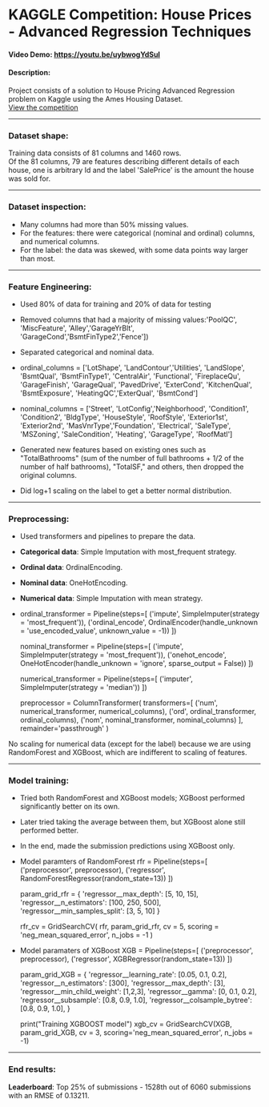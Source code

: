 # KAGGLE Competition: House Prices - Advanced Regression Techniques

#### Video Demo:  https://youtu.be/uybwogYdSuI

#### Description:
Project consists of a solution to House Pricing Advanced Regression problem on Kaggle using the Ames Housing Dataset.  
[View the competition](https://www.kaggle.com/competitions/house-prices-advanced-regression-techniques/overview)

---

### Dataset shape:
Training data consists of 81 columns and 1460 rows.  
Of the 81 columns, 79 are features describing different details of each house, one is arbitrary Id and the label 'SalePrice' is the amount the house was sold for.

---

### Dataset inspection:
- Many columns had more than 50% missing values.
- For the features: there were categorical (nominal and ordinal) columns, and numerical columns.
- For the label: the data was skewed, with some data points way larger than most.

---

### Feature Engineering:
- Used 80% of data for training and 20% of data for testing
- Removed columns that had a majority of missing values:'PoolQC', 'MiscFeature', 'Alley','GarageYrBlt', 'GarageCond','BsmtFinType2','Fence'])
- Separated categorical and nominal data.
- ordinal_columns = ['LotShape', 'LandContour','Utilities',
        'LandSlope',  'BsmtQual',  'BsmtFinType1',  'CentralAir',  'Functional',
        'FireplaceQu', 'GarageFinish', 'GarageQual', 'PavedDrive', 'ExterCond',
        'KitchenQual', 'BsmtExposure', 'HeatingQC','ExterQual', 'BsmtCond']
    
- nominal_columns = ['Street', 'LotConfig','Neighborhood',
        'Condition1', 'Condition2', 'BldgType', 'HouseStyle',
        'RoofStyle', 'Exterior1st', 'Exterior2nd',
        'MasVnrType','Foundation',  'Electrical',
        'SaleType', 'MSZoning', 'SaleCondition',
        'Heating', 'GarageType', 'RoofMatl']
- Generated new features based on existing ones such as "TotalBathrooms" (sum of the number of full bathrooms + 1/2 of the number of half bathrooms), "TotalSF," and others, then dropped the original columns.


- Did log+1 scaling on the label to get a better normal distribution.

---

### Preprocessing:
- Used transformers and pipelines to prepare the data.
- **Categorical data**: Simple Imputation with most_frequent strategy.
- **Ordinal data**: OrdinalEncoding.
- **Nominal data**: OneHotEncoding.
- **Numerical data**: Simple Imputation with mean strategy.
- ordinal_transformer = Pipeline(steps=[
        ('impute', SimpleImputer(strategy = 'most_frequent')),
        ('ordinal_encode', OrdinalEncoder(handle_unknown = 'use_encoded_value', unknown_value = -1))
    ])

    nominal_transformer = Pipeline(steps=[
        ('impute', SimpleImputer(strategy = 'most_frequent')),
        ('onehot_encode', OneHotEncoder(handle_unknown = 'ignore', sparse_output = False))
    ])

    numerical_transformer = Pipeline(steps=[
        ('imputer', SimpleImputer(strategy = 'median'))
    ])

    preprocessor = ColumnTransformer(
        transformers=[
            ('num', numerical_transformer, numerical_columns),
            ('ord', ordinal_transformer, ordinal_columns),
            ('nom', nominal_transformer, nominal_columns)
        ],
        remainder='passthrough'
    )

No scaling for numerical data (except for the label) because we are using RandomForest and XGBoost, which are indifferent to scaling of features.

---

### Model training:
- Tried both RandomForest and XGBoost models; XGBoost performed significantly better on its own.
- Later tried taking the average between them, but XGBoost alone still performed better.
- In the end, made the submission predictions using XGBoost only.
- Model paramters of RandomForest
    rfr = Pipeline(steps=[
        ('preprocessor', preprocessor),
        ('regressor', RandomForestRegressor(random_state=13))
    ])

    param_grid_rfr = {
        'regressor__max_depth': [5, 10, 15],
        'regressor__n_estimators': [100, 250, 500],
        'regressor__min_samples_split': [3, 5, 10]
    }

    rfr_cv = GridSearchCV(
        rfr,
        param_grid_rfr,
        cv = 5,
        scoring = 'neg_mean_squared_error',
        n_jobs = -1
    )
    
- Model paramaters of XGBoost
    XGB = Pipeline(steps=[
        ('preprocessor', preprocessor),
        ('regressor', XGBRegressor(random_state=13))
    ])
    
    param_grid_XGB = {
        'regressor__learning_rate': [0.05, 0.1, 0.2],
        'regressor__n_estimators': [300],
        'regressor__max_depth': [3],
        'regressor__min_child_weight': [1,2,3],
        'regressor__gamma': [0, 0.1, 0.2],
        'regressor__subsample': [0.8, 0.9, 1.0],
        'regressor__colsample_bytree': [0.8, 0.9, 1.0],
    }
    
    print("Training XGBOOST model")
    xgb_cv = GridSearchCV(XGB, param_grid_XGB, cv = 3, scoring='neg_mean_squared_error', n_jobs = -1)
---

### End results:
**Leaderboard**: Top 25% of submissions - 1528th out of 6060 submissions with an RMSE of 0.13211.
